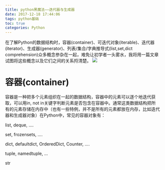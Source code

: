 ```yaml
---
title: python黑魔法——迭代器与生成器
date: 2017-12-18 17:44:06
tags: python基础
toc: true
categories: Python
---
```

在了解Python的数据结构时，容器(container)、可迭代对象(iterable)、迭代器(iterator)、生成器(generator)、列表/集合/字典推导式(list,set,dict comprehension)众多概念参杂在一起，难免让初学者一头雾水，我将用一篇文章试图将这些概念以及它们之间的关系捋清楚。
![](https://i.imgur.com/RLHjcHO.png)

# 容器(container)

容器是一种把多个元素组织在一起的数据结构，容器中的元素可以逐个地迭代获取，可以用in, not in关键字判断元素是否包含在容器中。通常这类数据结构把所有的元素存储在内存中（也有一些特例，并不是所有的元素都放在内存，比如迭代器和生成器对象）在Python中，常见的容器对象有：

list, deque, ….

set, frozensets, ….

dict, defaultdict, OrderedDict, Counter, ….

tuple, namedtuple, …

str

# 